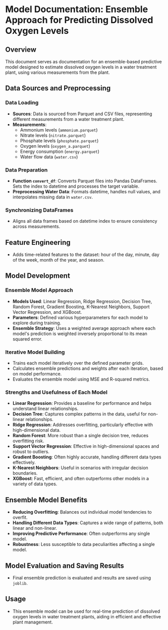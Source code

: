 # Model Documentation: Ensemble Approach for Predicting Dissolved Oxygen Levels

## Overview
This document serves as documentation for an ensemble-based predictive model designed to estimate dissolved oxygen levels in a water treatment plant, using various measurements from the plant.

## Data Sources and Preprocessing

### Data Loading
- **Sources**: Data is sourced from Parquet and CSV files, representing different measurements from a water treatment plant.
- **Measurements**:
  - Ammonium levels (`ammonium.parquet`)
  - Nitrate levels (`nitrate.parquet`)
  - Phosphate levels (`phosphate.parquet`)
  - Oxygen levels (`oxygen_a.parquet`)
  - Energy consumption (`energy.parquet`)
  - Water flow data (`water.csv`)

### Data Preparation
- **Function `convert_df`**: Converts Parquet files into Pandas DataFrames. Sets the index to datetime and processes the target variable.
- **Preprocessing Water Data**: Formats datetime, handles null values, and interpolates missing data in `water.csv`.

### Synchronizing DataFrames
- Aligns all data frames based on datetime index to ensure consistency across measurements.

## Feature Engineering
- Adds time-related features to the dataset: hour of the day, minute, day of the week, month of the year, and season.

## Model Development

### Ensemble Model Approach
- **Models Used**: Linear Regression, Ridge Regression, Decision Tree, Random Forest, Gradient Boosting, K-Nearest Neighbors, Support Vector Regression, and XGBoost.
- **Parameters**: Defined various hyperparameters for each model to explore during training.
- **Ensemble Strategy**: Uses a weighted average approach where each model's prediction is weighted inversely proportional to its mean squared error.

### Iterative Model Building
- Trains each model iteratively over the defined parameter grids.
- Calculates ensemble predictions and weights after each iteration, based on model performance.
- Evaluates the ensemble model using MSE and R-squared metrics.

### Strengths and Usefulness of Each Model
- **Linear Regression**: Provides a baseline for performance and helps understand linear relationships.
- **Decision Tree**: Captures complex patterns in the data, useful for non-linear relationships.
- **Ridge Regression**: Addresses overfitting, particularly effective with high-dimensional data.
- **Random Forest**: More robust than a single decision tree, reduces overfitting risk.
- **Support Vector Regression**: Effective in high-dimensional spaces and robust to outliers.
- **Gradient Boosting**: Often highly accurate, handling different data types effectively.
- **K-Nearest Neighbors**: Useful in scenarios with irregular decision boundaries.
- **XGBoost**: Fast, efficient, and often outperforms other models in a variety of data types.

## Ensemble Model Benefits
- **Reducing Overfitting**: Balances out individual model tendencies to overfit.
- **Handling Different Data Types**: Captures a wide range of patterns, both linear and non-linear.
- **Improving Predictive Performance**: Often outperforms any single model.
- **Robustness**: Less susceptible to data peculiarities affecting a single model.

## Model Evaluation and Saving Results
- Final ensemble prediction is evaluated and results are saved using `joblib`.

## Usage
- This ensemble model can be used for real-time prediction of dissolved oxygen levels in water treatment plants, aiding in efficient and effective plant management.
